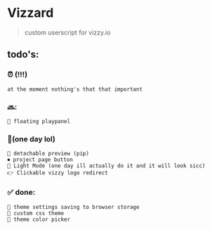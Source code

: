 # Vizzard    
> custom userscript for vizzy.io

## todo's:
### ⏰ (!!!)
    at the moment nothing's that that important

### 🔜:
    📌 floating playpanel

### 📝(one day lol)
    📌 detachable preview (pip)
    ⏺ project page button
    🤢 Light Mode (one day ill actually do it and it will look sicc) 
    👉 Clickable vizzy logo redirect

### ✅ done:
    💾 theme settings saving to browser storage 
    🌈 custom css theme
    🌈 theme color picker